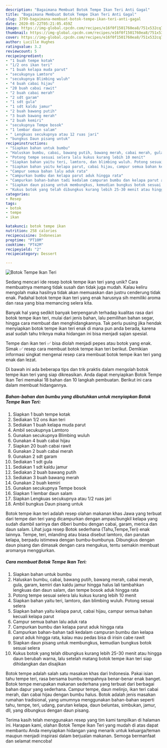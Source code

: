 ```yaml
---
description: "Bagaimana Membuat Botok Tempe Ikan Teri Anti Gagal"
title: "Bagaimana Membuat Botok Tempe Ikan Teri Anti Gagal"
slug: 3799-bagaimana-membuat-botok-tempe-ikan-teri-anti-gagal
date: 2020-05-22T05:21:05.459Z
image: https://img-global.cpcdn.com/recipes/e16f0f1501760ea8/751x532cq70/botok-tempe-ikan-teri-foto-resep-utama.jpg
thumbnail: https://img-global.cpcdn.com/recipes/e16f0f1501760ea8/751x532cq70/botok-tempe-ikan-teri-foto-resep-utama.jpg
cover: https://img-global.cpcdn.com/recipes/e16f0f1501760ea8/751x532cq70/botok-tempe-ikan-teri-foto-resep-utama.jpg
author: Lucille Hughes
ratingvalue: 3.2
reviewcount: 5
recipeingredient:
- "1 buah tempe kotak"
- "1/2 ons ikan teri"
- "1 buah kelapa muda parut"
- "secukupnya Lamtoro"
- "secukupnya Blimbing wuluh"
- "4 buah cabai hijau"
- "20 buah cabai rawit"
- "2 buah cabai merah"
- "2 sdt garam"
- "1 sdt gula"
- "1 sdt kaldu jamur"
- "2 buah bawang putih"
- "3 buah bawang merah"
- "2 buah kemiri"
- "secukupnya Tempe bosok"
- "1 lembar daun salam"
- " Lengkuas secukupnya atau 12 ruas jari"
- "bungkus Daun pisang untuk"
recipeinstructions:
- "Siapkan bahan untuk bumbu"
- "Haluskan bumbu, cabai, bawang putih, bawang merah, cabai merah, gula, garam, kemiri dan kaldu jamur hingga halus lali tambahkan lengkuas dan daun salam, dan tempe bosok aduk hingga rata"
- "Potong tempe sesuai selera lalu kukus kurang lebih 10 menit"
- "Siapkan bahan yaitu teri, lamtoro, dan blimbing wuluh. Potong sesuai selera"
- "Siapkan bahan yaitu kelapa parut, cabai hijau, campur semua bahan kecuali kelapa parut"
- "Campur semua bahan lalu aduk rata"
- "Campurkan bumbu dan kelapa parut aduk hingga rata"
- "Campurkan bahan-bahan tadi kedalam campuran bumbu dan kelapa parut aduk hingga rata, kalau mau pedas bisa di irisin cabe rawit"
- "Siapkan daun pisang untuk membungkus, kemudian bungkus botok sesuai selera"
- "Kukus botok yang telah dibungkus kurang lebih 25-30 menit atau hingga daun berubah warna, lalu setelah matang botok tempe ikan teri siap dihidangkan dan disajikan"
categories:
- Resep
tags:
- botok
- tempe
- ikan

katakunci: botok tempe ikan 
nutrition: 258 calories
recipecuisine: Indonesian
preptime: "PT10M"
cooktime: "PT42M"
recipeyield: "2"
recipecategory: Dessert

---
```



![Botok Tempe Ikan Teri](https://img-global.cpcdn.com/recipes/e16f0f1501760ea8/751x532cq70/botok-tempe-ikan-teri-foto-resep-utama.jpg)

Sedang mencari ide resep botok tempe ikan teri yang unik? Cara membuatnya memang tidak susah dan tidak juga mudah. Kalau keliru mengolah maka hasilnya tidak akan memuaskan dan justru cenderung tidak enak. Padahal botok tempe ikan teri yang enak harusnya sih memiliki aroma dan rasa yang bisa memancing selera kita.

Banyak hal yang sedikit banyak berpengaruh terhadap kualitas rasa dari botok tempe ikan teri, mulai dari jenis bahan, lalu pemilihan bahan segar, hingga cara membuat dan menghidangkannya. Tak perlu pusing jika hendak menyiapkan botok tempe ikan teri enak di mana pun anda berada, karena asal sudah tahu triknya maka hidangan ini bisa menjadi sajian spesial.

Tempe dan ikan teri ✅ bisa diolah menjadi pepes atau botok yang enak. Simak ✅ resep cara membuat botok tempe ikan teri berikut. Demikian informasi singkat mengenai resep cara membuat botok tempe ikan teri yang enak dan lezat.


Di bawah ini ada beberapa tips dan trik praktis dalam mengolah botok tempe ikan teri yang siap dikreasikan. Anda dapat menyiapkan Botok Tempe Ikan Teri memakai 18 bahan dan 10 langkah pembuatan. Berikut ini cara dalam membuat hidangannya.

<!--inarticleads1-->

##### Bahan-bahan dan bumbu yang dibutuhkan untuk menyiapkan Botok Tempe Ikan Teri:

1. Siapkan 1 buah tempe kotak
1. Sediakan 1/2 ons ikan teri
1. Sediakan 1 buah kelapa muda parut
1. Ambil secukupnya Lamtoro
1. Gunakan secukupnya Blimbing wuluh
1. Gunakan 4 buah cabai hijau
1. Siapkan 20 buah cabai rawit
1. Gunakan 2 buah cabai merah
1. Gunakan 2 sdt garam
1. Sediakan 1 sdt gula
1. Sediakan 1 sdt kaldu jamur
1. Sediakan 2 buah bawang putih
1. Sediakan 3 buah bawang merah
1. Gunakan 2 buah kemiri
1. Gunakan secukupnya Tempe bosok
1. Siapkan 1 lembar daun salam
1. Siapkan  Lengkuas secukupnya atau 1/2 ruas jari
1. Ambil bungkus Daun pisang untuk


Botok tempe ikan teri adalah resep olahan makanan khas Jawa yang terbuat dari tempe dan teri yang dicampurkan dengan ampas/bungkil kelapa yang sudah diambil sarinya dan diberi bumbu dengan cabai, garam, merica dan daun salam. Lihat juga resep Botok sederhana (Tahu,Tempe,Teri) enak lainnya. Tempe, teri, mlanding atau biasa disebut lamtoro, dan parutan kelapa, berpadu istimewa dengan bumbu-bumbunya. Dibungkus dengan daun pisang dan dimasak dengan cara mengukus, tentu semakin membuat aromanya menggiurkan. 

<!--inarticleads2-->

##### Cara membuat Botok Tempe Ikan Teri:

1. Siapkan bahan untuk bumbu
1. Haluskan bumbu, cabai, bawang putih, bawang merah, cabai merah, gula, garam, kemiri dan kaldu jamur hingga halus lali tambahkan lengkuas dan daun salam, dan tempe bosok aduk hingga rata
1. Potong tempe sesuai selera lalu kukus kurang lebih 10 menit
1. Siapkan bahan yaitu teri, lamtoro, dan blimbing wuluh. Potong sesuai selera
1. Siapkan bahan yaitu kelapa parut, cabai hijau, campur semua bahan kecuali kelapa parut
1. Campur semua bahan lalu aduk rata
1. Campurkan bumbu dan kelapa parut aduk hingga rata
1. Campurkan bahan-bahan tadi kedalam campuran bumbu dan kelapa parut aduk hingga rata, kalau mau pedas bisa di irisin cabe rawit
1. Siapkan daun pisang untuk membungkus, kemudian bungkus botok sesuai selera
1. Kukus botok yang telah dibungkus kurang lebih 25-30 menit atau hingga daun berubah warna, lalu setelah matang botok tempe ikan teri siap dihidangkan dan disajikan


Botok tempe adalah salah satu masakan khas dari Indonesia. Pakai isian tahu tempe teri, rasa bersama bumbu rempahnya benar-benar enak banget. Botok tempe merupakan makanan sederhana yang terbuat dari berbagai bahan dapur yang sederhana. Campur tempe, daun melinjo, ikan teri cabai merah, dan cabai hijau dengan bumbu halus. Botok adalah jenis masakan rumahan tradisional, yang umumnya menggunakan bahan-bahan seperti tahu, tempe, teri, udang, parutan kelapa, daun beluntas, simbukan, jamur, dll, yang dibungkus dengan daun pisang. 

Terima kasih telah menggunakan resep yang tim kami tampilkan di halaman ini. Harapan kami, olahan Botok Tempe Ikan Teri yang mudah di atas dapat membantu Anda menyiapkan hidangan yang menarik untuk keluarga/teman maupun menjadi inspirasi dalam berjualan makanan. Semoga bermanfaat dan selamat mencoba!
